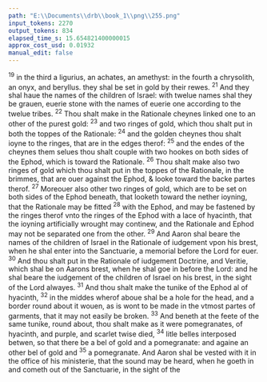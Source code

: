 ```yaml
---
path: "E:\\Documents\\drb\\book_1\\png\\255.png"
input_tokens: 2270
output_tokens: 834
elapsed_time_s: 15.654821400000015
approx_cost_usd: 0.01932
manual_edit: false
---
```

<sup>19</sup> in the third a ligurius, an achates, an amethyst: in the fourth a chrysolith, an onyx, and beryllus. they shal be set in gold by their rewes. <sup>21</sup> And they shal haue the names of the children of Israel: with twelue names shal they be grauen, euerie stone with the names of euerie one according to the twelue tribes. <sup>22</sup> Thou shalt make in the Rationale cheynes linked one to an other of the purest gold: <sup>23</sup> and two ringes of gold, which thou shalt put in both the toppes of the Rationale: <sup>24</sup> and the golden cheynes thou shalt ioyne to the ringes, that are in the edges therof: <sup>25</sup> and the endes of the cheynes them selues thou shalt couple with two hookes on both sides of the Ephod, which is toward the Rationale. <sup>26</sup> Thou shalt make also two ringes of gold which thou shalt put in the toppes of the Rationale, in the brimmes, that are ouer against the Ephod, & looke toward the backe partes therof. <sup>27</sup> Moreouer also other two ringes of gold, which are to be set on both sides of the Ephod beneath, that looketh toward the nether ioyning, that the Rationale may be fitted <sup>28</sup> with the Ephod, and may be fastened by the ringes therof vnto the ringes of the Ephod with a lace of hyacinth, that the ioyning artificially wrought may continew, and the Rationale and Ephod may not be separated one from the other. <sup>29</sup> And Aaron shal beare the names of the children of Israel in the Rationale of iudgement vpon his brest, when he shal enter into the Sanctuarie, a memorial before the Lord for euer. <sup>30</sup> And thou shalt put in the Rationale of iudgement Doctrine, and Veritie, which shal be on Aarons brest, when he shal goe in before the Lord: and he shal beare the iudgement of the children of Israel on his brest, in the sight of the Lord alwayes. <sup>31</sup> And thou shalt make the tunike of the Ephod al of hyacinth, <sup>32</sup> in the middes wherof aboue shal be a hole for the head, and a border round about it wouen, as is wont to be made in the vtmost partes of garments, that it may not easily be broken. <sup>33</sup> And beneth at the feete of the same tunike, round about, thou shalt make as it were pomegranates, of hyacinth, and purple, and scarlet twise died, <sup>34</sup> litle belles interposed betwen, so that there be a bel of gold and a pomegranate: and againe an other bel of gold and <sup>35</sup> a pomegranate. And Aaron shal be vested with it in the office of his ministerie, that the sound may be heard, when he goeth in and cometh out of the Sanctuarie, in the sight of the

[^1]: Knowledge of the cause, and sincere proceeding therin, are the two keyes of right iudgement.